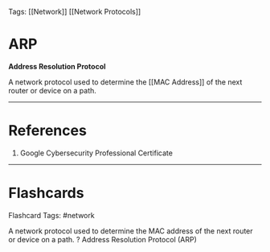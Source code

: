 Tags: [[Network]] [[Network Protocols]]
# ARP

**Address Resolution Protocol**

A network protocol used to determine the [[MAC Address]] of the next router or device on a path.

---
# References

1. Google Cybersecurity Professional Certificate

---
# Flashcards

Flashcard Tags: #network 

A network protocol used to determine the MAC address of the next router or device on a path.
?
Address Resolution Protocol (ARP)